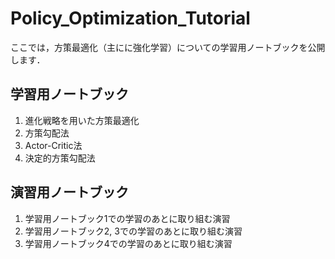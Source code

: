 # Policy_Optimization_Tutorial

ここでは，方策最適化（主にに強化学習）についての学習用ノートブックを公開します．

## 学習用ノートブック

1. 進化戦略を用いた方策最適化
2. 方策勾配法
3. Actor-Critic法
4. 決定的方策勾配法

## 演習用ノートブック

1. 学習用ノートブック1での学習のあとに取り組む演習
2. 学習用ノートブック2, 3での学習のあとに取り組む演習
3. 学習用ノートブック4での学習のあとに取り組む演習
